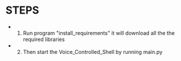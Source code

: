 # STEPS
- 1) Run program "install_requirements" it will download all the the required libraries
- 2) Then start the Voice_Controlled_Shell by running main.py
